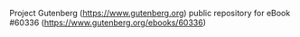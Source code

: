 Project Gutenberg (https://www.gutenberg.org) public repository for eBook #60336 (https://www.gutenberg.org/ebooks/60336)
